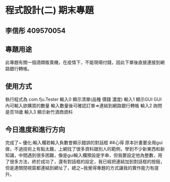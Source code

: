 # 程式設計(二) 期末專題
## 李信彤 409570054

## 專題用途
此專題有關一個酒類販賣機，在疫情下，不能現場付錢，因此下單後直接連接到網路銀行轉帳。

## 使用方式
執行程式為 com.fju.Tester
輸入0 顯示清單(品種 價錢 濃度)
輸入1 顯示GUI
    GUI內可輸入欲購買的數量
        輸入數量後可確認訂單=>連結到網路銀行轉帳
輸入2 詢問是否18歲
輸入3 顯示新竹酒商資料

## 今日進度和進行方向
完成了~
優化:輸入欄若輸入負數會顯示錯誤的對話框
##心得
原本計畫要全用gui做，不過技術上有點太難，上網找了很多資料跟別人的範例，學到不少新東西和新知識，中間遇到很多困難，像是gui輸入欄預設是字串，但我要設定他為整數，用了很多方法，終於成功了，還有對話框的設定，我已經把連結加到對話框的按鈕，但是連關閉視窗都連結到網址了，總之~我覺得專題的方式讓我的實作能力有提升。